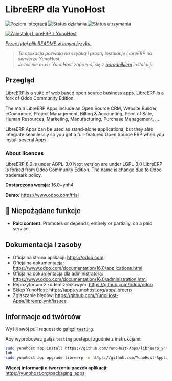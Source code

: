 <!--
To README zostało automatycznie wygenerowane przez <https://github.com/YunoHost/apps/tree/master/tools/readme_generator>
Nie powinno być ono edytowane ręcznie.
-->

# LibreERP dla YunoHost

[![Poziom integracji](https://apps.yunohost.org/badge/integration/libreerp)](https://ci-apps.yunohost.org/ci/apps/libreerp/)
![Status działania](https://apps.yunohost.org/badge/state/libreerp)
![Status utrzymania](https://apps.yunohost.org/badge/maintained/libreerp)

[![Zainstaluj LibreERP z YunoHost](https://install-app.yunohost.org/install-with-yunohost.svg)](https://install-app.yunohost.org/?app=libreerp)

*[Przeczytaj plik README w innym języku.](./ALL_README.md)*

> *Ta aplikacja pozwala na szybką i prostą instalację LibreERP na serwerze YunoHost.*  
> *Jeżeli nie masz YunoHost zapoznaj się z [poradnikiem](https://yunohost.org/install) instalacji.*

## Przegląd

LibreERP is a suite of web based open source business apps. LibreERP is a fork of Odoo Community Edition.

The main LibreERP Apps include an Open Source CRM, Website Builder, eCommerce, Project Management, Billing &amp; Accounting, Point of Sale, Human Resources, Marketing, Manufacturing, Purchase Management, ...

LibreERP Apps can be used as stand-alone applications, but they also integrate seamlessly so you get a full-featured Open Source ERP when you install several Apps.

### About licences
LibreERP 8.0 is under AGPL-3.0
Next version are under LGPL-3.0
LibreERP is forked from Odoo Community Edition. The name is change due to Odoo trademark policy.


**Dostarczona wersja:** 16.0~ynh4

**Demo:** <https://www.odoo.com/trial>
## :red_circle: Niepożądane funkcje

- **Paid content**: Promotes or depends, entirely or partially, on a paid service.

## Dokumentacja i zasoby

- Oficjalna strona aplikacji: <https://odoo.com>
- Oficjalna dokumentacja: <https://www.odoo.com/documentation/16.0/applications.html>
- Oficjalna dokumentacja dla administratora: <https://www.odoo.com/documentation/16.0/administration.html>
- Repozytorium z kodem źródłowym: <https://github.com/odoo/odoo>
- Sklep YunoHost: <https://apps.yunohost.org/app/libreerp>
- Zgłaszanie błędów: <https://github.com/YunoHost-Apps/libreerp_ynh/issues>

## Informacje od twórców

Wyślij swój pull request do [gałęzi `testing`](https://github.com/YunoHost-Apps/libreerp_ynh/tree/testing).

Aby wypróbować gałąź `testing` postępuj zgodnie z instrukcjami:

```bash
sudo yunohost app install https://github.com/YunoHost-Apps/libreerp_ynh/tree/testing --debug
lub
sudo yunohost app upgrade libreerp -u https://github.com/YunoHost-Apps/libreerp_ynh/tree/testing --debug
```

**Więcej informacji o tworzeniu paczek aplikacji:** <https://yunohost.org/packaging_apps>
